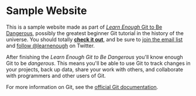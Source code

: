 # Sample Website

This is a sample website made as part of [_Learn Enough_ Git to Be Dangerous](http://learnenough.com/git-tutorial), possibly the greatest beginner Git tutorial in the history of the universe. You should totally [**check it out**](http://learnenough.com/git-tutorial), and be sure to [join the email list](http://learnenough.com/#email_list) and [follow @learnenough](http://twitter.com/learnenough) on Twitter.

After finishing the _Learn Enough Git to Be Dangerous_ you'll know enough Git to be _dangerous_. This means you'll be able to use Git to track changes in your projects, back up data, share your work with others, and collaborate with programmers and other users of Git.

For more information on Git, see the
[official Git documentation](https://git-scm.com/).
